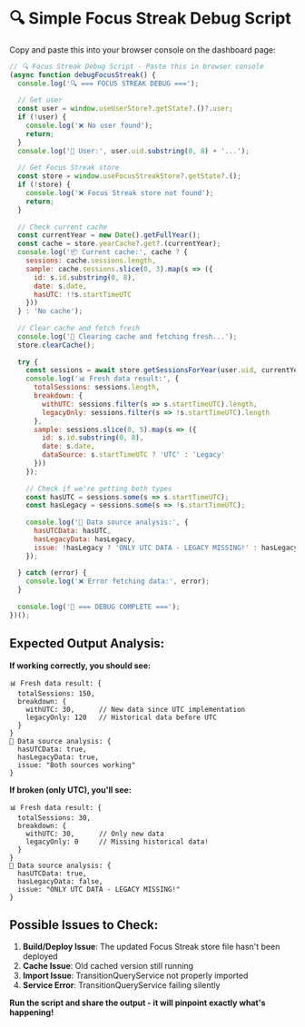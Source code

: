 # 🔍 Simple Focus Streak Debug Script

Copy and paste this into your browser console on the dashboard page:

```javascript
// 🔍 Focus Streak Debug Script - Paste this in browser console
(async function debugFocusStreak() {
  console.log('🔍 === FOCUS STREAK DEBUG ===');
  
  // Get user
  const user = window.useUserStore?.getState?.()?.user;
  if (!user) {
    console.log('❌ No user found');
    return;
  }
  console.log('👤 User:', user.uid.substring(0, 8) + '...');
  
  // Get Focus Streak store
  const store = window.useFocusStreakStore?.getState?.();
  if (!store) {
    console.log('❌ Focus Streak store not found');
    return;
  }
  
  // Check current cache
  const currentYear = new Date().getFullYear();
  const cache = store.yearCache?.get?.(currentYear);
  console.log('📦 Current cache:', cache ? {
    sessions: cache.sessions.length,
    sample: cache.sessions.slice(0, 3).map(s => ({
      id: s.id.substring(0, 8),
      date: s.date,
      hasUTC: !!s.startTimeUTC
    }))
  } : 'No cache');
  
  // Clear cache and fetch fresh
  console.log('🔄 Clearing cache and fetching fresh...');
  store.clearCache();
  
  try {
    const sessions = await store.getSessionsForYear(user.uid, currentYear);
    console.log('📊 Fresh data result:', {
      totalSessions: sessions.length,
      breakdown: {
        withUTC: sessions.filter(s => s.startTimeUTC).length,
        legacyOnly: sessions.filter(s => !s.startTimeUTC).length
      },
      sample: sessions.slice(0, 5).map(s => ({
        id: s.id.substring(0, 8),
        date: s.date,
        dataSource: s.startTimeUTC ? 'UTC' : 'Legacy'
      }))
    });
    
    // Check if we're getting both types
    const hasUTC = sessions.some(s => s.startTimeUTC);
    const hasLegacy = sessions.some(s => !s.startTimeUTC);
    
    console.log('🎯 Data source analysis:', {
      hasUTCData: hasUTC,
      hasLegacyData: hasLegacy,
      issue: !hasLegacy ? 'ONLY UTC DATA - LEGACY MISSING!' : hasLegacy && hasUTC ? 'Both sources working' : 'Only legacy data'
    });
    
  } catch (error) {
    console.log('❌ Error fetching data:', error);
  }
  
  console.log('🎯 === DEBUG COMPLETE ===');
})();
```

## Expected Output Analysis:

**If working correctly, you should see:**
```
📊 Fresh data result: {
  totalSessions: 150,
  breakdown: {
    withUTC: 30,      // New data since UTC implementation  
    legacyOnly: 120   // Historical data before UTC
  }
}
🎯 Data source analysis: {
  hasUTCData: true,
  hasLegacyData: true,
  issue: "Both sources working"
}
```

**If broken (only UTC), you'll see:**
```
📊 Fresh data result: {
  totalSessions: 30,
  breakdown: {
    withUTC: 30,      // Only new data
    legacyOnly: 0     // Missing historical data!
  }
}
🎯 Data source analysis: {
  hasUTCData: true,
  hasLegacyData: false,
  issue: "ONLY UTC DATA - LEGACY MISSING!"
}
```

## Possible Issues to Check:

1. **Build/Deploy Issue**: The updated Focus Streak store file hasn't been deployed
2. **Cache Issue**: Old cached version still running
3. **Import Issue**: TransitionQueryService not properly imported
4. **Service Error**: TransitionQueryService failing silently

**Run the script and share the output - it will pinpoint exactly what's happening!**